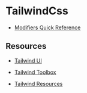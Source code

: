 # TailwindCss

- [Modifiers Quick Reference](https://tailwindcss.com/docs/hover-focus-and-other-states#quick-reference)

## Resources

- [Tailwind UI](https://tailwindui.com/)

- [Tailwind Toolbox](https://www.tailwindtoolbox.com/)

- [Tailwind Resources](https://www.tailwindresources.com/)
